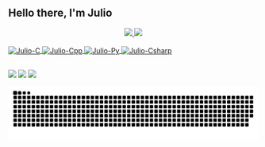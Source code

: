 ## Hello there, I'm Julio
<div align="center">
  <a href="https://github.com/JulioCDomingues">
  <img height="170em" width="auto" src="https://github-readme-stats.vercel.app/api?username=JuliocDomingues&show_icons=true&theme=gotham&include_all_commits=true&count_private=true"/>
  <img height="170em" width="auto" src="https://github-readme-stats.vercel.app/api/top-langs/?username=JuliocDomingues&layout=compact&langs_count=7&theme=gotham"/>
</div>
<div style="display: inline_block"><br>
  <img align="center" alt="Julio-C" height="30" width="40" src="https://cdn.jsdelivr.net/gh/devicons/devicon/icons/c/c-original.svg" />
   <img align="center" alt="Julio-Cpp" height="30" width="40" src="https://cdn.jsdelivr.net/gh/devicons/devicon/icons/cplusplus/cplusplus-original.svg" />
  <img align="center" alt="Julio-Py" height="30" width="40" src="https://cdn.jsdelivr.net/gh/devicons/devicon/icons/python/python-original.svg" />
  <img align="center" alt="Julio-Csharp" height="30" width="40" src="https://cdn.jsdelivr.net/gh/devicons/devicon/icons/csharp/csharp-original.svg" />
</div>
  
  ##
 
<div> 
  <a href="https://www.instagram.com/juliod.santos/" target="_blank"><img src="https://img.shields.io/badge/-Instagram-%23E4405F?style=for-the-badge&logo=instagram&logoColor=white" target="_blank"></a>
  <a href = "mailto:juliocdomingues.santos@gmail.com"><img src="https://img.shields.io/badge/-Gmail-%23333?style=for-the-badge&logo=gmail&logoColor=white" target="_blank"></a>
  <a href="https://www.linkedin.com/in/juliocesards/" target="_blank"><img src="https://img.shields.io/badge/-LinkedIn-%230077B5?style=for-the-badge&logo=linkedin&logoColor=white" target="_blank"></a> 
 
  ![Snake animation](https://github.com/JuliocDomingues/JuliocDomingues/blob/output/github-contribution-grid-snake.svg)
 
</div>
